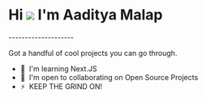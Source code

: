 Hi ![](https://user-images.githubusercontent.com/18350557/176309783-0785949b-9127-417c-8b55-ab5a4333674e.gif) I'm Aaditya Malap
=====================================================================================================================================

<FrontEnd Developer>
--------------------

Got a handful of cool projects you can go through.

*   🧠  I'm learning Next.JS
*   🤝  I'm open to collaborating on Open Source Projects
*   ⚡  KEEP THE GRIND ON!
